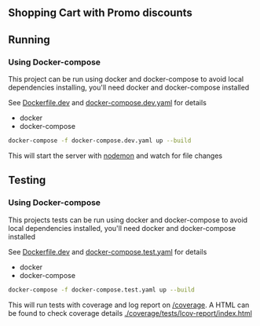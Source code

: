 ## Shopping Cart with Promo discounts

## Running

### Using Docker-compose

This project can be run using docker and docker-compose to avoid local dependencies installing, you'll need docker and docker-compose installed

See [Dockerfile.dev](./Dockerfile.dev) and [docker-compose.dev.yaml](./docker-compose.dev.yaml) for details

- docker
- docker-compose

```sh
docker-compose -f docker-compose.dev.yaml up --build
```

This will start the server with [nodemon](https://nodemon.io/) and watch for file changes

## Testing

### Using Docker-compose

This projects tests can be run using docker and docker-compose to avoid local dependencies installed, you'll need docker and docker-compose installed

See [Dockerfile.dev](./Dockerfile.dev) and [docker-compose.test.yaml](./docker-compose.test.yaml) for details

- docker
- docker-compose

```sh
docker-compose -f docker-compose.test.yaml up --build
```

This will run tests with coverage and log report on [/coverage](./coverage/). A HTML can be found to check coverage details [./coverage/tests/lcov-report/index.html](./coverage/tests/lcov-report/index.html)
